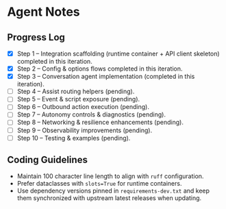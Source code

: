 # Agent Notes

## Progress Log
- [x] Step 1 – Integration scaffolding (runtime container + API client skeleton) completed in this iteration.
- [x] Step 2 – Config & options flows completed in this iteration.
- [x] Step 3 – Conversation agent implementation (completed in this iteration).
- [ ] Step 4 – Assist routing helpers (pending).
- [ ] Step 5 – Event & script exposure (pending).
- [ ] Step 6 – Outbound action execution (pending).
- [ ] Step 7 – Autonomy controls & diagnostics (pending).
- [ ] Step 8 – Networking & resilience enhancements (pending).
- [ ] Step 9 – Observability improvements (pending).
- [ ] Step 10 – Testing & examples (pending).

## Coding Guidelines
- Maintain 100 character line length to align with `ruff` configuration.
- Prefer dataclasses with `slots=True` for runtime containers.
- Use dependency versions pinned in `requirements-dev.txt` and keep them synchronized with upstream latest releases when updating.
